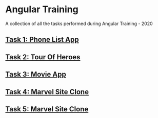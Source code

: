 # Angular Training
A collection of all the tasks performed during Angular Training - 2020


## [Task 1: Phone List App](https://github.com/sharathkumar106/angular-training/tree/task-1-PhoneList)

## [Task 2: Tour Of Heroes](https://github.com/sharathkumar106/angular-training/tree/task-2-TourOfHeroes)

## [Task 3: Movie App](https://github.com/sharathkumar106/angular-training/tree/task-3-MovieApp)

## [Task 4: Marvel Site Clone](https://github.com/sharathkumar106/angular-training/tree/task-4-OMDBMovieApp)

## [Task 5: Marvel Site Clone](https://github.com/sharathkumar106/angular-training/tree/task-5-MarvelSiteClone)
